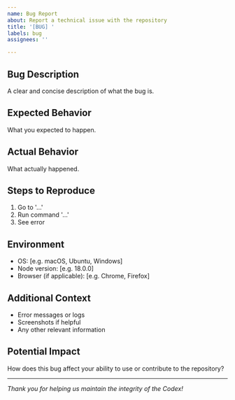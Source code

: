 ```yaml
---
name: Bug Report
about: Report a technical issue with the repository
title: '[BUG] '
labels: bug
assignees: ''

---
```


## Bug Description
A clear and concise description of what the bug is.

## Expected Behavior
What you expected to happen.

## Actual Behavior
What actually happened.

## Steps to Reproduce
1. Go to '...'
2. Run command '...'
3. See error

## Environment
- OS: [e.g. macOS, Ubuntu, Windows]
- Node version: [e.g. 18.0.0]
- Browser (if applicable): [e.g. Chrome, Firefox]

## Additional Context
- Error messages or logs
- Screenshots if helpful
- Any other relevant information

## Potential Impact
How does this bug affect your ability to use or contribute to the repository?

---

*Thank you for helping us maintain the integrity of the Codex!*